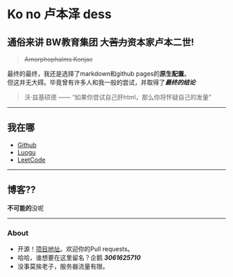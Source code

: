 # Ko no 卢本泽 dess   

## 通俗来讲 BW教育集团 **大**~~苦力~~**资本家卢本二世!**
> ~~Amorphophalms Konjac~~  

最终的最终，我还是选择了markdown和github pages的**原生配置**。   
但这并无大碍。毕竟曾有许多人和我一般的尝试，并取得了***最终的结论***
>沃·兹基硕德 —— “如果你尝试自己肝html，那么你将怀疑自己的发量”   

---
## 我在哪
* [Github](https://github.com/Azard15)
* [Luogu](https://www.luogu.com.cn/user/409701)
* [LeetCode](https://leetcode-cn.com/u/azard15/)   
  
---
## 博客??
**不可能的**没呢   

---
### About
* 开源！[项目地址](https://github.com/Azard15/azard15.github.io)。欢迎你的Pull requests。
* 哈哈，谁想要在这里留名？企鹅 ***3061625710***
* 没事莫挨老子，服务器流量有限。
